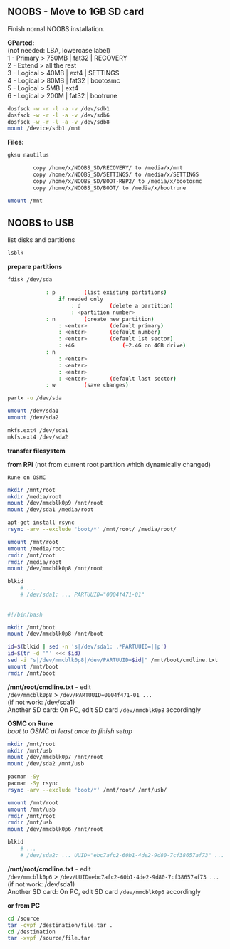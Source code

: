 NOOBS - Move to 1GB SD card
---
Finish nornal NOOBS installation.  

**GParted:**  
	(not needed: LBA, lowercase label)  
	1 - Primary > 750MB | fat32 | RECOVERY  
	2 - Extend > all the rest  
	3 - Logical > 40MB | ext4 | SETTINGS  
	4 - Logical > 80MB | fat32 | bootosmc  
	5 - Logical > 5MB | ext4  
	6 - Logical > 200M | fat32 | bootrune  

```sh
dosfsck -w -r -l -a -v /dev/sdb1
dosfsck -w -r -l -a -v /dev/sdb6
dosfsck -w -r -l -a -v /dev/sdb8
mount /device/sdb1 /mnt
```

**Files:**
```sh
gksu nautilus
```
```sh
		copy /home/x/NOOBS_SD/RECOVERY/ to /media/x/mnt
		copy /home/x/NOOBS_SD/SETTINGS/ to /media/x/SETTINGS
		copy /home/x/NOOBS_SD/BOOT-RBP2/ to /media/x/bootosmc
		copy /home/x/NOOBS_SD/BOOT/ to /media/x/bootrune
```
```sh
umount /mnt
```

NOOBS to USB
---
list disks and partitions
```sh
lsblk
```
**prepare partitions**
```sh
fdisk /dev/sda
```
```sh	
			: p			(list existing partitions)
				if needed only
					: d			(delete a partition)
					: <partition number>
			: n			(create new partition)
				: <enter>		(default primary)
				: <enter>		(default number)
				: <enter>		(default 1st sector)
				: +4G				(+2.4G on 4GB drive)
			: n
				: <enter>
				: <enter>
				: <enter>
				: <enter>		(default last sector)
			: w			(save changes)
```
```sh		
partx -u /dev/sda

umount /dev/sda1
umount /dev/sda2

mkfs.ext4 /dev/sda1
mkfs.ext4 /dev/sda2
```

**transfer filesystem**  

**from RPi** (not from current root partition which dynamically changed)  
	
	Rune on OSMC
```sh
mkdir /mnt/root
mkdir /media/root
mount /dev/mmcblk0p9 /mnt/root
mount /dev/sda1 /media/root

apt-get install rsync
rsync -arv --exclude 'boot/*' /mnt/root/ /media/root/ 

umount /mnt/root
umount /media/root
rmdir /mnt/root
rmdir /media/root
mount /dev/mmcblk0p8 /mnt/root

blkid
	# ...
	# /dev/sda1: ... PARTUUID="0004f471-01"
	
	
#!/bin/bash

mkdir /mnt/boot
mount /dev/mmcblk0p8 /mnt/boot

id=$(blkid | sed -n 's|/dev/sda1: .*PARTUUID=||p')
id=$(tr -d '"' <<< $id)
sed -i "s|/dev/mmcblk0p8|/dev/PARTUUID=$id|" /mnt/boot/cmdline.txt
umount /mnt/boot
rmdir /mnt/boot
```
		
**/mnt/root/cmdline.txt** - edit  
			`/dev/mmcblk0p8` > `/dev/PARTUUID=0004f471-01 ...`  
			(if not work: /dev/sda1)  
			Another SD card: On PC, edit SD card `/dev/mmcblk0p8` accordingly  

**OSMC on Rune**  
_boot to OSMC at least once to finish setup_  
```sh
mkdir /mnt/root
mkdir /mnt/usb
mount /dev/mmcblk0p7 /mnt/root
mount /dev/sda2 /mnt/usb

pacman -Sy
pacman -Sy rsync
rsync -arv --exclude 'boot/*' /mnt/root/ /mnt/usb/

umount /mnt/root
umount /mnt/usb
rmdir /mnt/root
rmdir /mnt/usb
mount /dev/mmcblk0p6 /mnt/root

blkid
	# ...
	# /dev/sda2: ... UUID="ebc7afc2-60b1-4de2-9d80-7cf38657af73" ...
```	
**/mnt/root/cmdline.txt** - edit  
			`/dev/mmcblk0p6` > `/dev/UUID=ebc7afc2-60b1-4de2-9d80-7cf38657af73 ...`  
			(if not work: /dev/sda1)  
			Another SD card: On PC, edit SD card `/dev/mmcblk0p6` accordingly  

**or from PC**
```sh
cd /source
tar -cvpf /destination/file.tar .
cd /destination
tar -xvpf /source/file.tar
```
